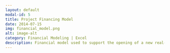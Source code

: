 ```yaml
---
layout: default
modal-id: 5
title: Project Financing Model
date: 2014-07-15
img: financial_model.png
alt: image-alt
category: Financial Modeling | Excel
description: Financial model used to support the opening of a new real-estate development / infrastructure project in Virginia, USA. Model followed the F1F9 standard and had multiple automated scenarios for revenue, cost inflation, financing, etc. This project successfully made it through investment committee and broke ground in 2023.
---
```

